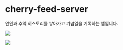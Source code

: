 # cherry-feed-server
연인과 추억 히스토리를 쌓아가고 기념일을 기록하는 앱입니다.

<a href="버튼을 눌렀을 때 이동할 링크" target="_blank"><img src="https://img.shields.io/badge/뱃지레이블-배경색?style=뱃지모양&logo=로고&logoColor=로고색상"/></a>

<img src="https://img.shields.io/badge/Spring-6DB33F?style=flat-square&logo=Python&logoColor=white"/>
